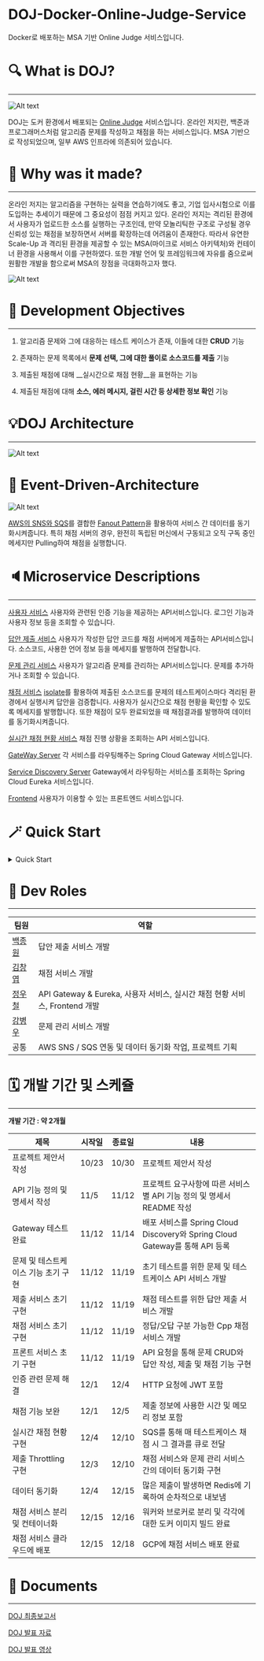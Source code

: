 # DOJ-Docker-Online-Judge-Service
Docker로 배포하는 MSA 기반 Online Judge 서비스입니다.

# 🔍 What is DOJ?
---
![Alt text](images/mainpage.png)

DOJ는 도커 환경에서 배포되는 [Online Judge](https://www.slideshare.net/Baekjoon/ss-51001155) 서비스입니다. 온라인 저지란, 백준과 프로그래머스처럼 알고리즘 문제를 작성하고 채점을 하는 서비스입니다. MSA 기반으로 작성되었으며, 일부 AWS 인프라에 의존되어 있습니다. 

# 🤔 Why was it made?
---
온라인 저지는 알고리즘을 구현하는 실력을 연습하기에도 좋고, 기업 입사시험으로 이를 도입하는 추세이기 때문에 그 중요성이 점점 커지고 있다. 온라인 저지는 격리된 환경에서 사용자가 업로드한 소스를 실행하는 구조인데, 만약 모놀리틱한 구조로 구성될 경우 신뢰성 있는 채점을 보장하면서 서버를 확장하는데 어려움이 존재한다. 따라서 유연한 Scale-Up 과 격리된 환경을 제공할 수 있는 MSA(마이크로 서비스 아키텍처)와 컨테이너 환경을 사용해서 이를 구현하였다. 또한 개발 언어 및 프레임워크에 자유를 줌으로써 원활한 개발을 함으로써 MSA의 장점을 극대화하고자 했다.

![Alt text](/images/Languages.png)

# 🚀 Development Objectives
---

1. 알고리즘 문제와 그에 대응하는 테스트 케이스가 존재, 이들에 대한 __CRUD__ 기능 

2. 존재하는 문제 목록에서 __문제 선택, 그에 대한 풀이로 소스코드를 제출__ 기능 

3. 제출된 채점에 대해 __실시간으로 채점 현황__을 표현하는 기능

4. 제출된 채점에 대해 __소스, 에러 메시지, 걸린 시간 등 상세한 정보 확인__ 기능

# 💡DOJ Architecture
---
![Alt text](images/architecture.png)

# 🏢 Event-Driven-Architecture
![Alt text](images/EventDrivenArchitecture.png)

[AWS의 SNS와 SQS](https://docs.aws.amazon.com/ko_kr/sns/latest/dg/sns-common-scenarios.html)를 결합한 [Fanout Pattern](https://velog.io/@combi_jihoon/SNS-SQS-Fan-out)을 활용하여 서비스 간 데이터를 동기화시켜줍니다. 특히 채점 서버의 경우, 완전히 독립된 머신에서 구동되고 오직 구독 중인 메세지만 Pulling하여 채점을 실행합니다. 

# 🔈Microservice Descriptions
---
[사용자 서비스](https://github.com/ChaBunSI/DOJ-Docker-Online-Judge-Service/tree/main/AUTH-SERVICE)
사용자와 관련된 인증 기능을 제공하는 API서비스입니다. 로그인 기능과 사용자 정보 등을 조회할 수 있습니다.

[답안 제출 서비스](https://github.com/ChaBunSI/DOJ-Docker-Online-Judge-Service/tree/main/DOJ_ms_submission)
사용자가 작성한 답안 코드를 채점 서버에게 제출하는 API서비스입니다. 소스코드, 사용한 언어 정보 등을 메세지를 발행하여 전달합니다.

[문제 관리 서비스](https://github.com/ChaBunSI/DOJ-Docker-Online-Judge-Service/tree/main/ProblemManage)
사용자가 알고리즘 문제를 관리하는 API서비스입니다. 문제를 추가하거나 조회할 수 있습니다.

[채점 서비스](https://github.com/ChaBunSI/DOJ-Docker-Online-Judge-Service/tree/main/JUDGE-SERVICE)
[isolate](https://www.ucw.cz/moe/isolate.1.html)를 활용하여 제출된 소스코드를 문제의 테스트케이스마다 격리된 환경에서 실행시켜 답안을 검증합니다. 사용자가 실시간으로 채점 현황을 확인할 수 있도록 메세지를 발행합니다. 또한 채점이 모두 완료되었을 때 채점결과를 발행하여 데이터를 동기화시켜줍니다.

[실시간 채점 현황 서비스](https://github.com/ChaBunSI/DOJ-Docker-Online-Judge-Service/tree/main/RT-SERVICE)
채점 진행 상황을 조회하는 API 서비스입니다.

[GateWay Server](https://github.com/ChaBunSI/DOJ-Docker-Online-Judge-Service/tree/main/GATEWAY-SERVICE)
각 서비스를 라우팅해주는 Spring Cloud Gateway 서비스입니다.

[Service Discovery Server](https://github.com/ChaBunSI/DOJ-Docker-Online-Judge-Service/tree/main/DISCOVERY-SERVICE)
Gateway에서 라우팅하는 서비스를 조회하는 Spring Cloud Eureka 서비스입니다.

[Frontend](https://github.com/ChaBunSI/DOJ-Docker-Online-Judge-Service/tree/main/CLIENT-SERVICE)
사용자가 이용할 수 있는 프론트엔드 서비스입니다.

# 🪄 Quick Start
<details>
<summary> Quick Start</summary>

## Set AWS Infra
AWS의 SNS와 SQS를 사용하기 때문에 해당 인프라를 만들어야 합니다. 기본적으로 fifo 큐를 사용하며, 하나의 SNS 토픽에 여러 개의 SQS가 구독하고, 각 SQS는 서비스에서 메세지를 풀링하는 Fanout Pattern을 따르고 있습니다.

구성해야 하는 SNS와 SQS는 다음과 같습니다.

### SNS
- DOJ-Judge-JudgeDone.fifo

- DOJ-Submission-SubmitTask.fifo

- DOJ-TestCase-Queueing.fifo

### SQS
SNS 토픽을 구독하는 메세지 대기열 시스템입니다. 환경구성을 위해 SQS의 ARN과 URL이 필요합니다. 기본적으로 FIFO 형식이여야 합니다(ProblemManage Queue는 표준 Queue여도 가능합니다).

- __JudgeCPP.fifo__

    Sub : No Topic

    Pulled by : JudgeService(Workers)

- __JudgeNotCPP.fifo__

    Sub : No Topic

    Pulled by : JudgeService(Workers)

- __JudgeRT.fifo__

    Sub : No Topic

    Pulled by : RTService

- __JudgeTask.fifo__

    Sub : DOJ-Submission-SubmitTask

    Pulled by : JudgeService(Broker)

- __ScoreQueue.fifo__

    Sub : DOJ-TestCase-Queueing.fifo

    Pulled by : JudgeService(Broker)

- __SubmissionDone.fifo__

    Sub : DOJ-Judge-JudgeDone.fifo

    Pulled by : SubmissionService


- __ProblemManageQueue__

    Sub : DOJ-Judge-JudgeDone.fifo

    Pulled by : ProblemManage Service


## Ready For Enviornment

```build.sh```는 채점 서비스 외 모든 서비스의 이미지를, ```build_Judge.sh```는 채점 서비스의 이미지를 빌드합니다.
본 서비스는 AWS 인프라에 의존하므로 ```Access/Secret Key```와 ```SNS Topic```, ```SQS```를 사전에 생성해야 합니다.
필요한 Topic과 SQS는 다음과 같습니다

__AWS_ACCESS_KEY__ : AWS 액세스 키
__AWS_SECRET_KEY__ : AWS 시크릿 키
__SNS ARN, NAME__ : 발급한 AWS SNS의 토픽 Arn과 토픽 이름
__SQS ARN, URL__ : 생성한 AWS SQS의 Arn과 Url

## Build Docker Image through build.sh
배포할 도커 이미지를 빌드하는 실행파일입니다.
실행하기 전, __반드시 sh파일 내 환경변수를 작성해주셔야 합니다.__

__build.sh__
```bash
# AWS Keys
AWS_ACCESS_KEY=
AWS_SECRET_KEY=

# SNS Settings
DOJ_Judge_JudgeDone_name=
DOJ_Judge_JudgeDone_arn=
DOJ_Submission_SubmitTask_name=
DOJ_Submission_SubmitTask_arn=
DOJ_TestCase_Queueing_name=
DOJ_TestCase_Queueing_arn=


# SQS Settings

JudgeRT_ARN=arn:aws:sqs:
JudgeRT_URL=https://sqs.

JudgeTask_ARN=arn:aws:sqs:
JudgeTask_URL=https://sqs.

ScoreQueue_ARN=arn:aws:sqs:
ScoreQueue_URL=https://sqs.

SubmissionDone_ARN=arn:aws:sqs:
SubmissionDone_URL=https://sqs.

ProblemManageQueue_ARN=arn:aws:sqs:
ProblemManageQueue_URL=https://sqs.
...
```
채점서비스는 __브로커용 이미지__와 __워커용 이미지__를 각각 빌드해야 합니다.
__CMakeLists.txt__의 __add_executable__란에 브로커인지 워커인지 명시해줘야합니다. 아래와 같습니다

* 워커
  ```shell
  ...
  add_executable(${PROJECT_NAME} worker.cc judge_worker.h judge_aws.h judge_task.h judge_notify.h problem_manage_crud.h)
  ...
  ```

* 브로커
  ```shell
  ...
  add_executable(${PROJECT_NAME} broker.cc judge_worker.h judge_aws.h judge_task.h judge_notify.h problem_manage_crud.h)
  ...
  ```

채점 서비스의 빌드 자동화 스크립트를 ```build.sh```를 수정한 것처럼 환경변수를 기입해야 합니다.
추가로, 마지막 줄에서 도커 이미지를 빌드할 때, 워커용 이미지인지 브로커용 이미지인지 명시해야 합니다.

__build_Judge.sh__ (For Judge-Service)
```bash
# AWS Keys
AWS_ACCESS_KEY=
AWS_SECRET_KEY=

# SNS Settings
DOJ_Judge_JudgeDone_NAME=DOJ-Judge-JudgeDone.fifo
DOJ_Judge_JudgeDone_ARN=

# SQS Settings
JudgeCPP_NAME=JudgeCPP.fifo
JudgeCPP_ARN=arn:aws:sqs:
JudgeCPP_URL=https://sqs.

JudgeNotCPP_NAME=JudgeNotCPP.fifo
JudgeNotCPP_ARN=arn:aws:sqs:
JudgeNotCPP_URL=https://sqs.

JudgeRT_NAME=JudgeRT.fifo
JudgeRT_ARN=arn:aws:sqs:
JudgeRT_URL=https://sqs.

JudgeTask_NAME=JudgeTask.fifo
JudgeTask_ARN=arn:aws:sqs:
JudgeTask_URL=https://sqs.

ScoreQueue_NAME=ScoreQueue.fifo
ScoreQueue_ARN=arn:aws:sqs:
ScoreQueue_URL=https://sqs.
...

docker buildx build -t jduge_service_worker .
or..
docker buildx build -t jduge_service_broker .
```



쉘 스크립트 내용을 채웠다면, 실행시키면 됩니다.
```shell
./build.sh
./build_Judge.sh
```


## Deploy Docker container

채점 서비스 외 모든 서비스는 하나의 머신에서 배포할 수 있습니다. docker-compose를 통해 배포할 수 있습니다.
```shell
docker compose up -d
```

채점 서비스의 경우, 브로커와 워커(C/Cpp or None C/Cpp)별로 배포할 수 있습니다.
* 브로커
  ```shell
  docker run -it -d --privileged --entrypoint ./JUDGE-SERVICE -v ./testcases:/home/JUDGE-SERVICE/testcases jduge_service_broker
  ```
* 워커 (C/C++용)
  ```shell
  docker run -it -d --privileged --entrypoint ./JUDGE-SERVICE -v ./testcases:/home/JUDGE-SERVICE/testcases jduge_service_worker 1
  ```
* 워커 (C/C++ 이외)
  ```shell
  docker run -it --privileged --entrypoint ./JUDGE-SERVICE -v ./testcases:/home/JUDGE-SERVICE/testcases jduge_service_worker 0
  ```
</details>

# 

# 🔗 Dev Roles
---
| 팀원  | 역할 |
|----- |----|
| [백종원](https://github.com/onaeonae1) | 답안 제출 서비스 개발 |
| [김창엽](https://github.com/pridom1118) | 채점 서비스 개발 |
| [정우철](https://github.com/december-ok) | API Gateway & Eureka​, 사용자 서비스, 실시간 채점 현황 서비스​, Frontend 개발 |
| [강병우](https://github.com/peace0096) | 문제 관리 서비스 개발 | 
| 공통   | AWS SNS / SQS 연동 및 데이터 동기화 작업, 프로젝트 기획| 

# 🗓️ 개발 기간 및 스케쥴
---
__개발 기간 : 약 2개월__

| 제목 | 시작일 | 종료일 | 내용 |
|------|-------|-------|------|
| 프로젝트 제안서 작성| 10/23| 10/30| 프로젝트 제안서 작성 |
| API 기능 정의 및 명세서 작성 | 11/5 | 11/12 | 프로젝트 요구사항에 따른 서비스별 API 기능 정의 및 명세서 README 작성 |
| Gateway 테스트 완료  | 11/12 | 11/14 | 배포 서비스를 Spring Cloud Discovery와 Spring Cloud Gateway를 통해 API 등록 |
| 문제 및 테스트케이스 기능 초기 구현 | 11/12 | 11/19 | 초기 테스트를 위한 문제 및 테스트케이스 API 서비스 개발 |
| 제출 서비스 초기 구현 | 11/12 | 11/19 | 채점 테스트를 위한 답안 제출 서비스 개발 |
| 채점 서비스 초기 구현 | 11/12 | 11/19 | 정답/오답 구분 가능한 Cpp 채점 서비스 개발 |
| 프론트 서비스 초기 구현 | 11/12 | 11/19 | API 요청을 통해 문제 CRUD와 답안 작성, 제출 및 채점 기능 구현 |
| 인증 관련 문제 해결 | 12/1 | 12/4 | HTTP 요청에 JWT 포함 |
| 채점 기능 보완 | 12/1| 12/5 | 제출 정보에 사용한 시간 및 메모리 정보 포함 |
| 실시간 채점 현황 구현 | 12/4 | 12/10 | SQS를 통해 매 테스트케이스 채점 시 그 결과를 큐로 전달 |
| 제출 Throttling 구현 | 12/3 | 12/10 | 채점 서비스와 문제 관리 서비스간의 데이터 동기화 구현 |
| 데이터 동기화 | 12/4 | 12/15| 많은 제출이 발생하면 Redis에 기록하여 순차적으로 내보냄 |
| 채점 서비스 분리 및 컨테이너화 | 12/15 | 12/16 | 워커와 브로커로 분리 및 각각에 대한 도커 이미지 빌드 완료 |
| 채점 서비스 클라우드에 배포 | 12/15 | 12/18 | GCP에 채점 서비스 배포 완료 |

# 📜 Documents
---
[DOJ 최종보고서](https://github.com/ChaBunSI/DOJ-Docker-Online-Judge-Service/blob/main/Documents/DOJ%20%EC%B5%9C%EC%A2%85%EB%B3%B4%EA%B3%A0%EC%84%9C.pdf)

[DOJ 발표 자료](https://github.com/ChaBunSI/DOJ-Docker-Online-Judge-Service/blob/main/Documents/%EC%B5%9C%EC%A2%85%EB%B0%9C%ED%91%9C_%EB%B0%9C%ED%91%9C%EC%9E%90%EB%A3%8C.pptx)

[DOJ 발표 영상](https://youtu.be/UL-03nXUSQU)
